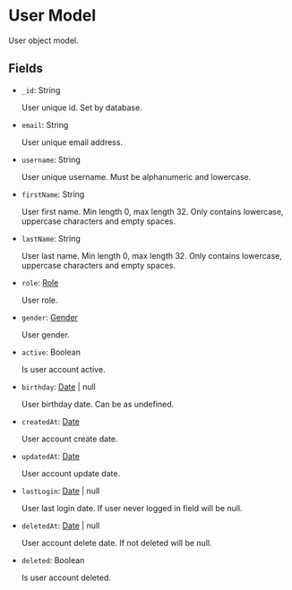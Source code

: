 # User Model

User object model.

## Fields

- `_id`: String

    User unique id. Set by database.

- `email`: String

    User unique email address.

- `username`: String

    User unique username. Must be alphanumeric and lowercase.

- `firstName`: String

    User first name. Min length 0, max length 32. Only contains lowercase, uppercase characters and empty spaces.

- `lastName`: String

    User last name.  Min length 0, max length 32. Only contains lowercase, uppercase characters and empty spaces.

- `role`: [Role](../types.md#role)

    User role.

- `gender`: [Gender](../types.md#gender)

    User gender.

- `active`: Boolean

    Is user account active.

- `birthday`: [Date](../types.md#date) | null

    User birthday date. Can be as undefined.

- `createdAt`: [Date](../types.md#date)

    User account create date.

- `updatedAt`: [Date](../types.md#date)

    User account update date.

- `lastLogin`: [Date](../types.md#date) | null

    User last login date. If user never logged in field will be null.

- `deletedAt`: [Date](../types.md#date) | null

    User account delete date. If not deleted will be null.

- `deleted`: Boolean

    Is user account deleted.
